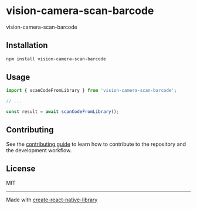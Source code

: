 # vision-camera-scan-barcode
vision-camera-scan-barcode
## Installation

```sh
npm install vision-camera-scan-barcode
```

## Usage

```js
import { scanCodeFromLibrary } from 'vision-camera-scan-barcode';

// ...

const result = await scanCodeFromLibrary();
```

## Contributing

See the [contributing guide](CONTRIBUTING.md) to learn how to contribute to the repository and the development workflow.

## License

MIT

---

Made with [create-react-native-library](https://github.com/callstack/react-native-builder-bob)
